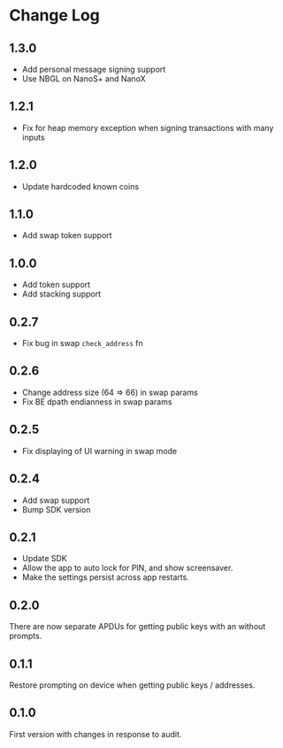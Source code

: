# Change Log

## 1.3.0
* Add personal message signing support
* Use NBGL on NanoS+ and NanoX

## 1.2.1
* Fix for heap memory exception when signing transactions with many inputs

## 1.2.0
* Update hardcoded known coins

## 1.1.0
* Add swap token support

## 1.0.0
* Add token support
* Add stacking support

## 0.2.7
* Fix bug in swap `check_address` fn

## 0.2.6
* Change address size (64 => 66) in swap params
* Fix BE dpath endianness in swap params

## 0.2.5
* Fix displaying of UI warning in swap mode 

## 0.2.4
* Add swap support
* Bump SDK version

## 0.2.1

* Update SDK
* Allow the app to auto lock for PIN, and show screensaver.
* Make the settings persist across app restarts.

## 0.2.0

There are now separate APDUs for getting public keys with an without prompts.

## 0.1.1

Restore prompting on device when getting public keys / addresses.

## 0.1.0

First version with changes in response to audit.
